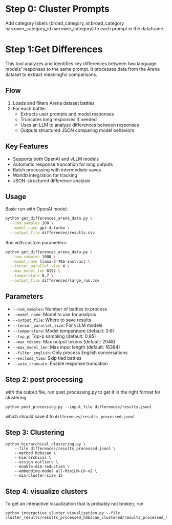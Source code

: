 # Step 0: Cluster Prompts
Add category labels (broad_category_id	broad_category	narrower_category_id	narrower_category) to each prompt in the dataframe.

# Step 1:Get Differences

This tool analyzes and identifies key differences between two language models' responses to the same prompt. It processes data from the Arena dataset to extract meaningful comparisons.

## Flow
1. Loads and filters Arena dataset battles
2. For each battle:
   - Extracts user prompts and model responses
   - Truncates long responses if needed
   - Uses an LLM to analyze differences between responses
   - Outputs structured JSON comparing model behaviors

## Key Features
- Supports both OpenAI and vLLM models
- Automatic response truncation for long outputs
- Batch processing with intermediate saves
- Wandb integration for tracking
- JSON-structured difference analysis

## Usage

Basic run with OpenAI model:
```bash
python get_differences_arena_data.py \
  --num_samples 100 \
  --model_name gpt-4-turbo \
  --output_file differences/results.csv
```

Run with custom parameters:
```bash
python get_differences_arena_data.py \
  --num_samples 1000 \
  --model_name llama-3-70b-instruct \
  --tensor_parallel_size 4 \
  --max_model_len 8192 \
  --temperature 0.7 \
  --output_file differences/large_run.csv
```

## Parameters
- `--num_samples`: Number of battles to process
- `--model_name`: Model to use for analysis
- `--output_file`: Where to save results
- `--tensor_parallel_size`: For vLLM models
- `--temperature`: Model temperature (default: 0.6)
- `--top_p`: Top-p sampling (default: 0.95)
- `--max_tokens`: Max output tokens (default: 2048)
- `--max_model_len`: Max input length (default: 16384)
- `--filter_english`: Only process English conversations
- `--exclude_ties`: Skip tied battles
- `--auto_truncate`: Enable response truncation

## Step 2: post processing

with the output file, run post_processing.py to get it in the right format for clustering

```
python post_processing.py --input_file differences/results.jsonl
```

which should save it to `differences/results_processed.jsonl`

## Step 3: Clustering

```
python hierarchical_clustering.py \
    --file differences/results_processed.jsonl \
    --method hdbscan \
    --hierarchical \
    --assign-outliers \
    --enable-dim-reduction \
    --embedding-model all-MiniLM-L6-v2 \
    --min-cluster-size 15
```

## Step 4: visualize clusters

To get an interactive visualization that is probably not broken, run
<!-- cluster_results/test_processed_hdbscan_clustered/test_processed_hdbscan_clustered_lightweight.parquet -->
```
python interactive_cluster_visualization.py --file cluster_results/results_processed_hdbscan_clustered/results_processed_hdbscan_clustered_lightweight.parquet
```